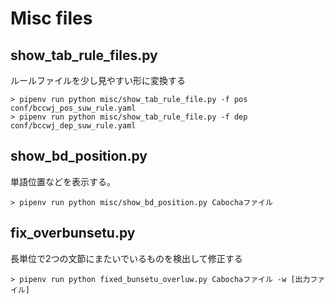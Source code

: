 # Misc files

## show_tab_rule_files.py

ルールファイルを少し見やすい形に変換する

```shell
> pipenv run python misc/show_tab_rule_file.py -f pos conf/bccwj_pos_suw_rule.yaml
> pipenv run python misc/show_tab_rule_file.py -f dep conf/bccwj_dep_suw_rule.yaml
```

## show_bd_position.py

単語位置などを表示する。

```shell
> pipenv run python misc/show_bd_position.py Cabochaファイル
```

## fix_overbunsetu.py

長単位で2つの文節にまたいでいるものを検出して修正する

```shell
> pipenv run python fixed_bunsetu_overluw.py Cabochaファイル -w [出力ファイル]
```

